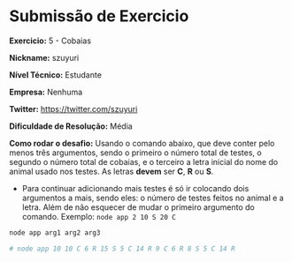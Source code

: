 # Submissão de Exercicio

**Exercicio:** 5 - Cobaias

**Nickname:** szuyuri

**Nível Técnico:** Estudante

**Empresa:** Nenhuma

**Twitter:** https://twitter.com/szuyuri

**Dificuldade de Resolução:** Média

**Como rodar o desafio:** 
Usando o comando abaixo, que deve conter pelo menos três argumentos, sendo o primeiro o número total de testes, o segundo o número total de cobaias, e o terceiro a letra inicial do nome do animal usado nos testes. As letras **devem** ser **C**, **R** ou **S**.
- Para continuar adicionando mais testes é só ir colocando dois argumentos a mais, sendo eles: o número de testes feitos no animal e a letra. Além de não esquecer de mudar o primeiro argumento do comando.
Exemplo: `node app 2 10 S 20 C`
```bash
node app arg1 arg2 arg3

# node app 10 10 C 6 R 15 S 5 C 14 R 9 C 6 R 8 S 5 C 14 R
```
